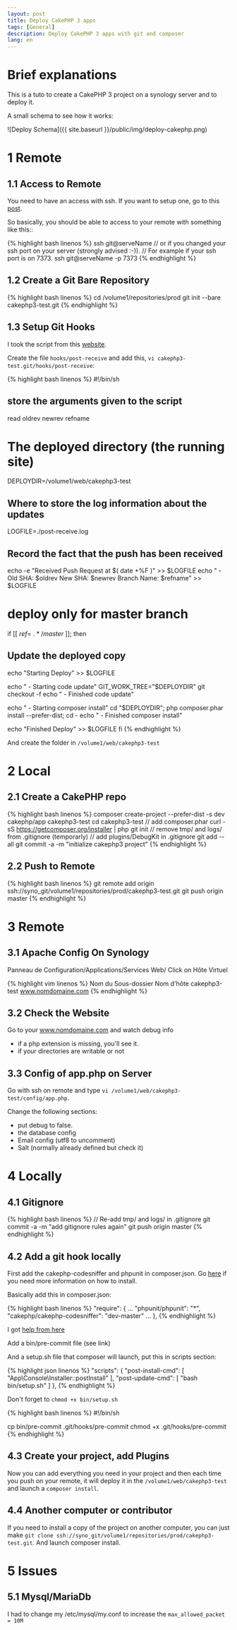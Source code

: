 ```yaml
---
layout: post
title: Deploy CakePHP 3 apps
tags: [General]
description: Deploy CakePHP 3 apps with git and composer
lang: en
---
```


Brief explanations
==================

This is a tuto to create a CakePHP 3 project on a synology server and to deploy it.

A small schema to see how it works:

![Deploy Schema]({{ site.baseurl }}/public/img/deploy-cakephp.png)


1 Remote
========

1.1 Access to Remote
--------------------

You need to have an access with ssh. If you want to setup one, go
to this [post](http://cake17.github.io/2014/10/15/ssh-keys.html).

So basically, you should be able to access to your remote with something like this::

{% highlight bash linenos %}
ssh git@serveName
// or if you changed your ssh port on your server (strongly advised :-)).
// For example if your ssh port is on 7373.
ssh git@serveName -p 7373
{% endhighlight %}

1.2 Create a Git Bare Repository
--------------------------------

{% highlight bash linenos %}
cd /volume1/repositories/prod
git init --bare cakephp3-test.git
{% endhighlight %}

1.3 Setup Git Hooks
-------------------

I took the script from this [website](http://www.sitepoint.com/one-click-app-deployment-server-side-git-hooks).

Create the file `hooks/post-receive` and add this,
`vi cakephp3-test.git/hooks/post-receive`:

{% highlight bash linenos %}
#!/bin/sh
## store the arguments given to the script
read oldrev newrev refname

# The deployed directory (the running site)
DEPLOYDIR=/volume1/web/cakephp3-test

## Where to store the log information about the updates
LOGFILE=./post-receive.log

##  Record the fact that the push has been received
echo -e "Received Push Request at $( date +%F )" >> $LOGFILE
echo " - Old SHA: $oldrev New SHA: $newrev Branch Name: $refname" >> $LOGFILE

# deploy only for master branch
if [[ $ref =~ .*/master$ ]];
then
  ## Update the deployed copy
  echo "Starting Deploy" >> $LOGFILE

  echo " - Starting code update"
  GIT_WORK_TREE="$DEPLOYDIR" git checkout -f
  echo " - Finished code update"

  echo " - Starting composer install"
  cd "$DEPLOYDIR"; php composer.phar install --prefer-dist; cd -
  echo " - Finished composer install"

  echo "Finished Deploy" >> $LOGFILE
fi
{% endhighlight %}

And create the folder in `/volume1/web/cakephp3-test`

2 Local
========

2.1 Create a CakePHP repo
-------------------------

{% highlight bash linenos %}
composer create-project --prefer-dist -s dev cakephp/app cakephp3-test
cd cakephp3-test
// add composer.phar
curl -sS https://getcomposer.org/installer | php
git init
// remove tmp/ and logs/ from .gitignore (temporarly)
// add plugins/DebugKit in .gitignore
git add --all
git commit -a -m "initialize cakephp3 project"
{% endhighlight %}

2.2 Push to Remote
------------------

{% highlight bash linenos %}
git remote add origin ssh://syno_git/volume1/repositories/prod/cakephp3-test.git
git push origin master
{% endhighlight %}


3 Remote
=========

3.1 Apache Config On Synology
-----------------------------

Panneau de Configuration/Applications/Services Web/
Click on Hôte Virtuel

{% highlight vim linenos %}
Nom du Sous-dossier		Nom d'hôte
cakephp3-test 	www.nomdomaine.com
{% endhighlight %}

3.2 Check the Website
---------------------

Go to your www.nomdomaine.com and watch debug info
- if a php extension is missing, you'll see it.
- if your directories are writable or not


3.3 Config of app.php on Server
-------------------------------

Go with ssh on remote and type `vi /volume1/web/cakephp3-test/config/app.php`.

Change the following sections:
- put debug to false.
- the database config
- Email config (utf8 to uncomment)
- Salt (normally already defined but check it)


4 Locally
==========

4.1 Gitignore
-------------

{% highlight bash linenos %}
// Re-add tmp/ and logs/ in .gitignore
git commit -a -m "add gitignore rules again"
git push origin master
{% endhighlight %}

4.2 Add a git hook locally
--------------------------

First add the cakephp-codesniffer and phpunit in composer.json.
Go [here](http://cake17.github.io/2014/10/15/tips-cakephp3.html) if you need more information on how to install.

Basically add this in composer.json:

{% highlight bash linenos %}
"require": {
  ...
  "phpunit/phpunit": "*",
  "cakephp/cakephp-codesniffer": "dev-master"
  ...
},
{% endhighlight %}

I got [help from here](http://tech.zumba.com/2014/04/14/control-code-quality/)

Add a bin/pre-commit file (see link)

And a setup.sh file that composer will launch, put this in scripts section:

{% highlight json linenos %}
"scripts": {
  "post-install-cmd": [
    "App\\Console\\Installer::postInstall"
  ],
  "post-update-cmd": [
    "bash bin/setup.sh"
  ]
},
{% endhighlight %}

Don't forget to `chmod +x bin/setup.sh`

{% highlight bash linenos %}
#!/bin/sh

cp bin/pre-commit .git/hooks/pre-commit
chmod +x .git/hooks/pre-commit
{% endhighlight %}

4.3 Create your project, add Plugins
------------------------------------

Now you can add everything you need in your project and then each time you push on your remote, it will deploy it in the `/volume1/web/cakephp3-test` and launch a `composer install`.

4.4 Another computer or contributor
-----------------------------------

If you need to install a copy of the project on another computer, you can just make `git clone ssh://syno_git/volume1/repositories/prod/cakephp3-test.git`.
And launch composer install.

5 Issues
========

5.1 Mysql/MariaDb
-----------------

I had to change my /etc/mysql/my.conf to increase the `max_allowed_packet = 10M`

